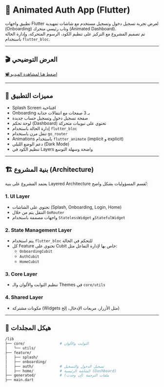 # 🔐 Animated Auth App (Flutter)

تطبيق واجهات Flutter لعرض تجربة تسجيل دخول وتسجيل مستخدم مع شاشات تمهيدية (Onboarding) وتاب رئيسي متحرك (Animated Dashboard).  
تم تصميم المشروع مع التركيز على تنظيم الكود، الرسوم المتحركة، وإدارة الحالة باستخدام `flutter_bloc`.

---

## 🎬 العرض التوضيحي

[📽️ اضغط هنا لمشاهدة الفيديو]([https://drive.google.com/file/d/13DI712MnUke_Vi4YQ3Cl3WejQNo3Xp_x/view?usp=sharing](https://drive.google.com/file/d/13DI712MnUke_Vi4YQ3Cl3WejQNo3Xp_x/view?usp=sharing))

---

## 🧩 مميزات التطبيق

- Splash Screen افتتاحية
- Onboarding بـ 3 صفحات مع انتقالات جذابة
- صفحة تسجيل دخول وتسجيل حساب جديدة
- لوحة تحكم (Dashboard) تحتوي على تبويبات متحركة
- إدارة الحالة باستخدام `flutter_bloc`
- تنقل مرن باستخدام `go_router`
- Animations باستخدام `flutter_animate` (implicit و explicit)
- دعم الوضع الليلي (Dark Mode)
- تنظيم الكود في Layers واضحة وسهلة التوسع

---

## 🏗️ بنية المشروع (Architecture)

يعتمد المشروع على بنية Layered Architecture تُقسم المسؤوليات بشكل واضح:

### 1. UI Layer
- تحتوي على الشاشات (Splash, Onboarding, Login, Home)
- التنقل يتم من خلال `GoRouter`
- واجهات مصممة باستخدام `StatelessWidget` و`StatefulWidget` 

### 2. State Management Layer
- يتم استخدام `flutter_bloc` للتحكم في الحالة
- كل Feature تحتوي على Cubit خاص بها لإدارة التفاعل مثل:
  - `OnboardingCubit`
  - `AuthCubit`
  - `HomeCubit`

### 3. Core Layer
- تنظيم الثوابت والألوان والـ Themes في `core/utils`

### 4. Shared Layer
- مكونات مشتركة (Widgets مثل الأزرار، مربعات الإدخال، إلخ)

---

## 📁 هيكل المجلدات

```bash
/lib
├── core/                # الثوابت والألوان
│   └── utils/
├── feature/
│   ├── splash/
│   ├── onboarding/
│   ├── auth/            # تسجيل الدخول والتسجيل
│   ├── home/            # الشاشة الرئيسية (Dashboard)
├── generated/           # ملفات الترجمة (إن وجدت)
├── main.dart
